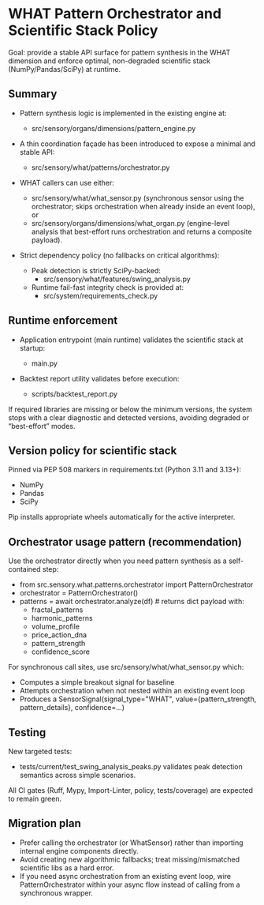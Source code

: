 # WHAT Pattern Orchestrator and Scientific Stack Policy

Goal: provide a stable API surface for pattern synthesis in the WHAT dimension and enforce optimal, non-degraded scientific stack (NumPy/Pandas/SciPy) at runtime.

## Summary

- Pattern synthesis logic is implemented in the existing engine at:
  - src/sensory/organs/dimensions/pattern_engine.py

- A thin coordination façade has been introduced to expose a minimal and stable API:
  - src/sensory/what/patterns/orchestrator.py

- WHAT callers can use either:
  - src/sensory/what/what_sensor.py (synchronous sensor using the orchestrator; skips orchestration when already inside an event loop), or
  - src/sensory/organs/dimensions/what_organ.py (engine-level analysis that best-effort runs orchestration and returns a composite payload).

- Strict dependency policy (no fallbacks on critical algorithms):
  - Peak detection is strictly SciPy-backed:
    - src/sensory/what/features/swing_analysis.py
  - Runtime fail-fast integrity check is provided at:
    - src/system/requirements_check.py

## Runtime enforcement

- Application entrypoint (main runtime) validates the scientific stack at startup:
  - main.py

- Backtest report utility validates before execution:
  - scripts/backtest_report.py

If required libraries are missing or below the minimum versions, the system stops with a clear diagnostic and detected versions, avoiding degraded or “best-effort” modes.

## Version policy for scientific stack

Pinned via PEP 508 markers in requirements.txt (Python 3.11 and 3.13+):

- NumPy
- Pandas
- SciPy

Pip installs appropriate wheels automatically for the active interpreter.

## Orchestrator usage pattern (recommendation)

Use the orchestrator directly when you need pattern synthesis as a self-contained step:

- from src.sensory.what.patterns.orchestrator import PatternOrchestrator
- orchestrator = PatternOrchestrator()
- patterns = await orchestrator.analyze(df)  # returns dict payload with:
  - fractal_patterns
  - harmonic_patterns
  - volume_profile
  - price_action_dna
  - pattern_strength
  - confidence_score

For synchronous call sites, use src/sensory/what/what_sensor.py which:
- Computes a simple breakout signal for baseline
- Attempts orchestration when not nested within an existing event loop
- Produces a SensorSignal(signal_type="WHAT", value={pattern_strength, pattern_details}, confidence=...)

## Testing

New targeted tests:
- tests/current/test_swing_analysis_peaks.py validates peak detection semantics across simple scenarios.

All CI gates (Ruff, Mypy, Import-Linter, policy, tests/coverage) are expected to remain green.

## Migration plan

- Prefer calling the orchestrator (or WhatSensor) rather than importing internal engine components directly.
- Avoid creating new algorithmic fallbacks; treat missing/mismatched scientific libs as a hard error.
- If you need async orchestration from an existing event loop, wire PatternOrchestrator within your async flow instead of calling from a synchronous wrapper.
